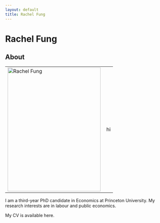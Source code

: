 ```yaml
---
layout: default
title: Rachel Fung
---
```

<div class="blurb">
	<h1>Rachel Fung</h1>
</div>


## About
<table border="0" cellspacing="0" cellpadding="5"><tr>
	<td style="vertical-align:top"><img src="https://rachelylfung.github.io/assets/headshot.jpg" title="Rachel Fung" width="300" height="400" img align="left" margin="20"/></td>
	<td>hi</td>
</tr></table>

I am a third-year PhD candidate in Economics at Princeton University. My research interests are in labour and public economics.

My CV is available here.

<br/><br/>
<br/><br/>
<br/><br/>
<br/><br/>
<br/><br/>

